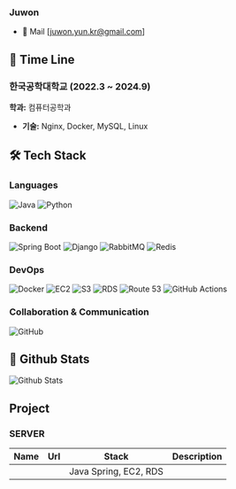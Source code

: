 ### Juwon
- 📩 Mail [juwon.yun.kr@gmail.com]

## 💼 Time Line

### 한국공학대학교 (2022.3 ~ 2024.9)  
**학과:** 컴퓨터공학과
- **기술:** Nginx, Docker, MySQL, Linux


## 🛠️ Tech Stack
### Languages  
![Java](https://img.shields.io/badge/-Java-007396?style=for-the-badge&logo=java&logoColor=white)  ![Python](https://img.shields.io/badge/-Python-3776AB?style=for-the-badge&logo=python&logoColor=white)
### Backend  
![Spring Boot](https://img.shields.io/badge/-Spring_Boot-6DB33F?style=for-the-badge&logo=spring-boot&logoColor=white)  ![Django](https://img.shields.io/badge/-Django-092E20?style=for-the-badge&logo=django&logoColor=white)  ![RabbitMQ](https://img.shields.io/badge/-RabbitMQ-FF6600?style=for-the-badge&logo=rabbitmq&logoColor=white)  ![Redis](https://img.shields.io/badge/-Redis-DC382D?style=for-the-badge&logo=redis&logoColor=white)
### DevOps  
![Docker](https://img.shields.io/badge/Docker-2496ED?style=for-the-badge&logo=docker&logoColor=white)  ![EC2](https://img.shields.io/badge/Amazon%20EC2-FF9900?style=for-the-badge&logo=amazon-ec2&logoColor=white)  ![S3](https://img.shields.io/badge/Amazon%20S3-569A31?style=for-the-badge&logo=amazon-s3&logoColor=white)  ![RDS](https://img.shields.io/badge/Amazon%20RDS-527FFF?style=for-the-badge&logo=amazon-rds&logoColor=white)  ![Route 53](https://img.shields.io/badge/Amazon%20Route%2053-232F3E?style=for-the-badge&logo=amazon-route53&logoColor=white)  ![GitHub Actions](https://img.shields.io/badge/-GitHub%20Actions-2088FF?style=for-the-badge&logo=github-actions&logoColor=white)

### Collaboration & Communication  
![GitHub](https://img.shields.io/badge/-GitHub-181717?style=for-the-badge&logo=github&logoColor=white)

## 👻 Github Stats
![Github Stats](https://github-readme-stats.vercel.app/api?username=yunjuwon0825&show_icons=true&theme=buefy)

## Project
### SERVER 

| Name       | Url                                         | Stack                          | Description                                                                 |
|------------|---------------------------------------------|--------------------------------|-----------------------------------------------------------------------------|
|    |  | Java Spring, EC2, RDS         | |

